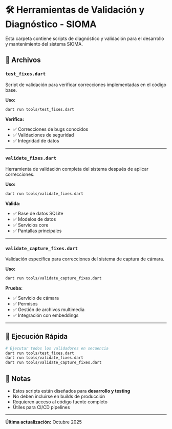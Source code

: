 # 🛠️ Herramientas de Validación y Diagnóstico - SIOMA

Esta carpeta contiene scripts de diagnóstico y validación para el desarrollo y mantenimiento del sistema SIOMA.

## 📁 Archivos

### `test_fixes.dart`
Script de validación para verificar correcciones implementadas en el código base.

**Uso:**
```bash
dart run tools/test_fixes.dart
```

**Verifica:**
- ✅ Correcciones de bugs conocidos
- ✅ Validaciones de seguridad
- ✅ Integridad de datos

---

### `validate_fixes.dart`
Herramienta de validación completa del sistema después de aplicar correcciones.

**Uso:**
```bash
dart run tools/validate_fixes.dart
```

**Valida:**
- ✅ Base de datos SQLite
- ✅ Modelos de datos
- ✅ Servicios core
- ✅ Pantallas principales

---

### `validate_capture_fixes.dart`
Validación específica para correcciones del sistema de captura de cámara.

**Uso:**
```bash
dart run tools/validate_capture_fixes.dart
```

**Prueba:**
- ✅ Servicio de cámara
- ✅ Permisos
- ✅ Gestión de archivos multimedia
- ✅ Integración con embeddings

---

## 🚀 Ejecución Rápida

```bash
# Ejecutar todos los validadores en secuencia
dart run tools/test_fixes.dart
dart run tools/validate_fixes.dart
dart run tools/validate_capture_fixes.dart
```

## 📝 Notas

- Estos scripts están diseñados para **desarrollo y testing**
- No deben incluirse en builds de producción
- Requieren acceso al código fuente completo
- Útiles para CI/CD pipelines

---

**Última actualización:** Octubre 2025
